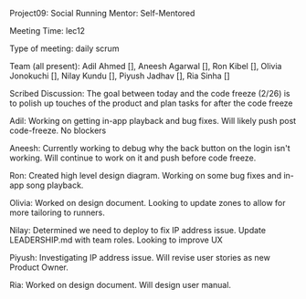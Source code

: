 Project09: Social Running
Mentor: Self-Mentored

Meeting Time: lec12 

Type of meeting: daily scrum

Team (all present): Adil Ahmed [], Aneesh Agarwal [], Ron Kibel [], Olivia Jonokuchi [], Nilay Kundu [], Piyush Jadhav [], Ria Sinha []

Scribed Discussion: The goal between today and the code freeze (2/26) is to polish up touches of the product and plan tasks for after the code freeze

Adil: Working on getting in-app playback and bug fixes. Will likely push post code-freeze. No blockers

Aneesh: Currently working to debug why the back button on the login isn't working. Will continue to work on it and push before code freeze.

Ron: Created high level design diagram. Working on some bug fixes and in-app song playback.

Olivia: Worked on design document. Looking to update zones to allow for more tailoring to runners. 

Nilay: Determined we need to deploy to fix IP address issue. Update LEADERSHIP.md with team roles. Looking to improve UX

Piyush: Investigating IP address issue. Will revise user stories as new Product Owner.

Ria: Worked on design document. Will design user manual.
